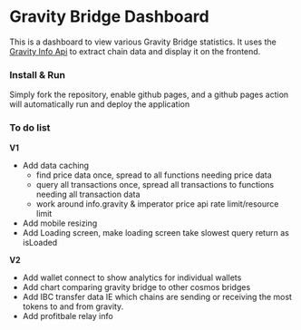 # Gravity Bridge Dashboard
This is a dashboard to view various Gravity Bridge statistics. It uses the [Gravity Info Api](https://github.com/Gravity-Bridge/gravity-info-api) to extract chain data and display it on the frontend.

### Install & Run
Simply fork the repository, enable github pages, and a github pages action will automatically run and deploy the application

### To do list
**V1**

* Add data caching
    - find price data once, spread to all functions needing price data
    - query all transactions once, spread all transactions to functions needing all transaction data
    - work around info.gravity & imperator price api rate limit/resource limit
* Add mobile resizing
* Add Loading screen, make loading screen take slowest query return as isLoaded

**V2**
* Add wallet connect to show analytics for individual wallets
* Add chart comparing gravity bridge to other cosmos bridges
* Add IBC transfer data IE which chains are sending or receiving the most tokens to and from gravity.
* Add profitbale relay info
